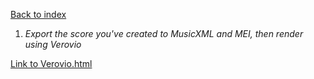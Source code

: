 [Back to index](../README.md)
1. <i>Export the score you've created to MusicXML and MEI, then render using Verovio</i>

[Link to Verovio.html](../verovio.html)
